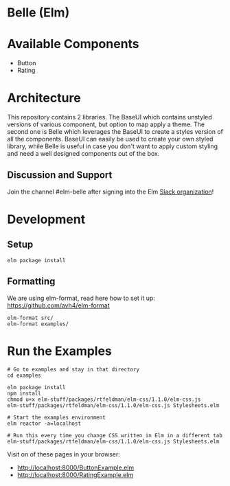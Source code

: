 # Belle (Elm)

# Available Components

- Button
- Rating

# Architecture

This repository contains 2 libraries. The BaseUI which contains unstyled versions of various component, but option to map apply a theme. The second one is Belle which leverages the BaseUI to create a styles version of all the components. BaseUI can easily be used to create your own styled library, while Belle is useful in case you don't want to apply custom styling and need a well designed components out of the box.

## Discussion and Support

Join the channel #elm-belle after signing into the Elm [Slack organization](https://elmlang.herokuapp.com/)!

# Development

## Setup

```
elm package install
```

## Formatting

We are using elm-format, read here how to set it up: https://github.com/avh4/elm-format

```
elm-format src/
elm-format examples/
```

# Run the Examples

```
# Go to examples and stay in that directory
cd examples

elm package install
npm install
chmod u+x elm-stuff/packages/rtfeldman/elm-css/1.1.0/elm-css.js
elm-stuff/packages/rtfeldman/elm-css/1.1.0/elm-css.js Stylesheets.elm

# Start the examples environment
elm reactor -a=localhost

# Run this every time you change CSS written in Elm in a different tab
elm-stuff/packages/rtfeldman/elm-css/1.1.0/elm-css.js Stylesheets.elm
```

Visit on of these pages in your browser:

- [http://localhost:8000/ButtonExample.elm](http://localhost:8000/ButtonExample.elm)
- [http://localhost:8000/RatingExample.elm](http://localhost:8000/RatingExample.elm)
